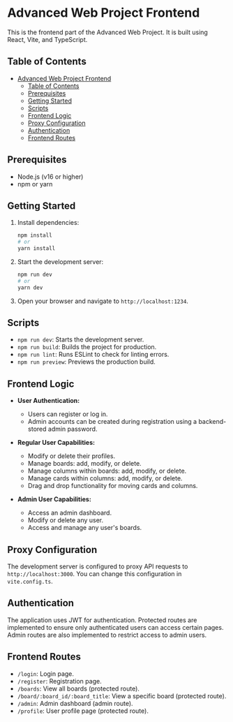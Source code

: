 # Advanced Web Project Frontend

This is the frontend part of the Advanced Web Project. It is built using React, Vite, and TypeScript.

## Table of Contents

- [Advanced Web Project Frontend](#advanced-web-project-frontend)
  - [Table of Contents](#table-of-contents)
  - [Prerequisites](#prerequisites)
  - [Getting Started](#getting-started)
  - [Scripts](#scripts)
  - [Frontend Logic](#frontend-logic)
  - [Proxy Configuration](#proxy-configuration)
  - [Authentication](#authentication)
  - [Frontend Routes](#frontend-routes)

## Prerequisites

- Node.js (v16 or higher)
- npm or yarn

## Getting Started

1. Install dependencies:
    ```sh
    npm install
    # or
    yarn install
    ```

2. Start the development server:
    ```sh
    npm run dev
    # or
    yarn dev
    ```

3. Open your browser and navigate to `http://localhost:1234`.

## Scripts

- `npm run dev`: Starts the development server.
- `npm run build`: Builds the project for production.
- `npm run lint`: Runs ESLint to check for linting errors.
- `npm run preview`: Previews the production build.

## Frontend Logic

- **User Authentication:**
  - Users can register or log in.
  - Admin accounts can be created during registration using a backend-stored admin password.

- **Regular User Capabilities:**
  - Modify or delete their profiles.
  - Manage boards: add, modify, or delete.
  - Manage columns within boards: add, modify, or delete.
  - Manage cards within columns: add, modify, or delete.
  - Drag and drop functionality for moving cards and columns.

- **Admin User Capabilities:**
  - Access an admin dashboard.
  - Modify or delete any user.
  - Access and manage any user's boards.


## Proxy Configuration

The development server is configured to proxy API requests to `http://localhost:3000`. You can change this configuration in `vite.config.ts`.

## Authentication

The application uses JWT for authentication. Protected routes are implemented to ensure only authenticated users can access certain pages. Admin routes are also implemented to restrict access to admin users.

## Frontend Routes

- `/login`: Login page.
- `/register`: Registration page.
- `/boards`: View all boards (protected route).
- `/board/:board_id/:board_title`: View a specific board (protected route).
- `/admin`: Admin dashboard (admin route).
- `/profile`: User profile page (protected route).
